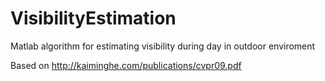 # VisibilityEstimation
Matlab algorithm for estimating visibility during day in outdoor enviroment

Based on http://kaiminghe.com/publications/cvpr09.pdf
